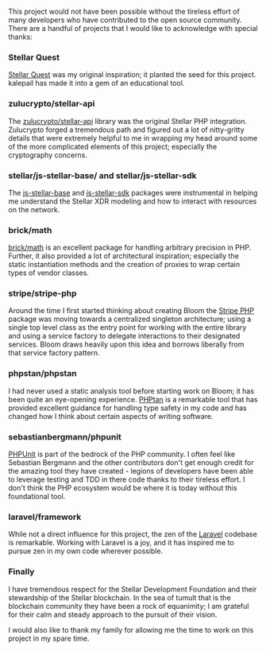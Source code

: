 This project would not have been possible without the tireless effort of many developers who have contributed to the open source community. There are a handful of projects that I would like to acknowledge with special thanks:

### Stellar Quest

[Stellar Quest](https://quest.stellar.org/) was my original inspiration; it planted the seed for this project. kalepail has made it into a gem of an educational tool.

### zulucrypto/stellar-api

The [zulucrypto/stellar-api](https://github.com/zulucrypto/stellar-api) library was the original Stellar PHP integration. Zulucrypto forged a tremendous path and figured out a lot of nitty-gritty details that were extremely helpful to me in wrapping my head around some of the more complicated elements of this project; especially the cryptography concerns.

### stellar/js-stellar-base/ and stellar/js-stellar-sdk

The [js-stellar-base](https://github.com/stellar/js-stellar-base/) and [js-stellar-sdk](https://github.com/stellar/js-stellar-sdk) packages were instrumental in helping me understand the Stellar XDR modeling and how to interact with resources on the network.

### brick/math

[brick/math](https://github.com/brick/math) is an excellent package for handling arbitrary precision in PHP. Further, it also provided a lot of architectural inspiration; especially the static instantiation methods and the creation of proxies to wrap certain types of vendor classes.

### stripe/stripe-php

Around the time I first started thinking about creating Bloom the [Stripe PHP](https://github.com/stripe/stripe-php) package was moving towards a centralized singleton architecture; using a single top level class as the entry point for working with the entire library and using a service factory to delegate interactions to their designated services.  Bloom draws heavily upon this idea and borrows liberally from that service factory pattern.

### phpstan/phpstan

I had never used a static analysis tool before starting work on Bloom; it has been quite an eye-opening experience. [PHPtan](https://github.com/phpstan/phpstan) is a remarkable tool that has provided excellent guidance for handling type safety in my code and has changed how I think about certain aspects of writing software.

### sebastianbergmann/phpunit

[PHPUnit](https://github.com/sebastianbergmann/phpunit) is part of the bedrock of the PHP community. I often feel like Sebastian Bergmann and the other contributors don't get enough credit for the amazing tool they have created - legions of developers have been able to leverage testing and TDD in there code thanks to their tireless effort.  I don't think the PHP ecosystem would be where it is today without this foundational tool.

### laravel/framework

While not a direct influence for this project, the zen of the [Laravel](https://github.com/laravel/framework/) codebase is remarkable. Working with Laravel is a joy, and it has inspired me to pursue zen in my own code wherever possible.

### Finally

I have tremendous respect for the Stellar Development Foundation and their stewardship of the Stellar blockchain.  In the sea of tumult that is the blockchain community they have been a rock of equanimity; I am grateful for their calm and steady approach to the pursuit of their vision.

I would also like to thank my family for allowing me the time to work on this project in my spare time.

